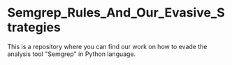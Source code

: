 # Semgrep_Rules_And_Our_Evasive_Strategies
This is a repository where you can find our work on how to evade the analysis tool "Semgrep" in Python language.
